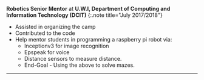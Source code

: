 **Robotics Senior Mentor** at **U.W.I, Department of Computing and Information Technology (DCIT)**
{:.note title="July 2017/2018"}

- Assisted in organizing the camp
- Contributed to the code
- Help mentor students in programming a raspberry pi robot via:
    - Inceptionv3 for image recognition
    - Epspeak for voice
    - Distance sensors to measure distance.
    - End-Goal - Using the above to solve mazes. 
&nbsp;
<hr>